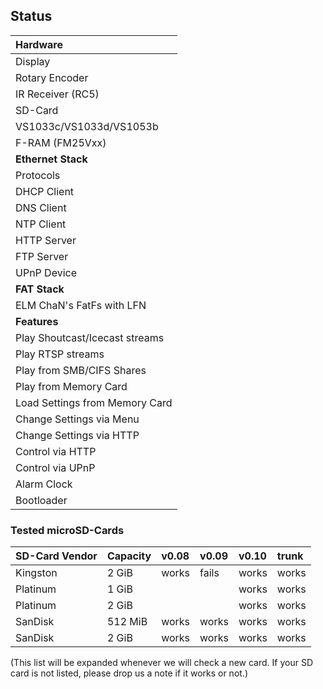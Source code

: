 ## Status ##
| **Hardware** |
|:-------------|
| Display                           | working (S65-L2F50, S65-LPH88, S65-LS020, MIO283QT-1, MIO283QT-2) |
| Rotary Encoder                    | working (2 and 4 step encoder) |
| IR Receiver (RC5)                 | working      |
| SD-Card                           | working      |
| VS1033c/VS1033d/VS1053b           | working      |
| F-RAM (FM25Vxx)                   | working      |
| **Ethernet Stack** |
| Protocols                         | ARP, IP, IP-MultiCast, ICMP, TCP, UDP |
| DHCP Client                       | working      |
| DNS Client                        | working      |
| NTP Client                        | working      |
| HTTP Server                       | working      |
| FTP Server                        | -            |
| UPnP Device                       | working      |
| **FAT Stack** |
| ELM ChaN's FatFs with LFN         | working      |
| **Features** |
| Play Shoutcast/Icecast streams    | working      |
| Play RTSP streams                 | working      |
| Play from SMB/CIFS Shares         | -            |
| Play from Memory Card             | working      |
| Load Settings from Memory Card    | working      |
| Change Settings via Menu          | working      |
| Change Settings via HTTP          | working      |
| Control via HTTP                  | Station control works |
| Control via UPnP                  | Volume control works  |
| Alarm Clock                       | working      |
| Bootloader                        | working      |


### Tested microSD-Cards ###
| **SD-Card Vendor** | **Capacity** | **v0.08** | **v0.09** | **v0.10** | **trunk** |
|:-------------------|:-------------|:----------|:----------|:----------|:----------|
|   Kingston         |    2 GiB     | works     |  fails    |  works    |  works    |
|   Platinum         |    1 GiB     |           |           |  works    |  works    |
|   Platinum         |    2 GiB     |           |           |  works    |  works    |
|   SanDisk          |  512 MiB     | works     |  works    |  works    |  works    |
|   SanDisk          |    2 GiB     | works     |  works    |  works    |  works    |

(This list will be expanded whenever we will check a new card. If your SD card is not listed, please drop us a note if it works or not.)